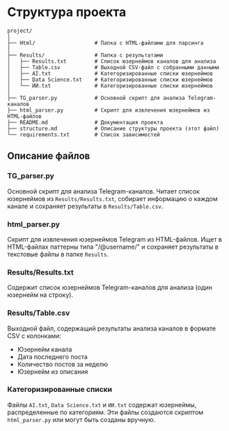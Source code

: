 # Структура проекта

```
project/
│
├── Html/                   # Папка с HTML-файлами для парсинга
│
├── Results/                # Папка с результатами
│   ├── Results.txt         # Список юзернеймов каналов для анализа
│   ├── Table.csv           # Выходной CSV-файл с собранными данными
│   ├── AI.txt              # Категоризированные списки юзернеймов
│   ├── Data Science.txt    # Категоризированные списки юзернеймов
│   └── ИИ.txt              # Категоризированные списки юзернеймов
│
├── TG_parser.py            # Основной скрипт для анализа Telegram-каналов
├── html_parser.py          # Скрипт для извлечения юзернеймов из HTML-файлов
├── README.md               # Документация проекта
├── structure.md            # Описание структуры проекта (этот файл)
└── requirements.txt        # Список зависимостей
```

## Описание файлов

### TG_parser.py
Основной скрипт для анализа Telegram-каналов. Читает список юзернеймов из `Results/Results.txt`, собирает информацию о каждом канале и сохраняет результаты в `Results/Table.csv`.

### html_parser.py
Скрипт для извлечения юзернеймов Telegram из HTML-файлов. Ищет в HTML-файлах паттерны типа "/@username/" и сохраняет результаты в текстовые файлы в папке `Results`.

### Results/Results.txt
Содержит список юзернеймов Telegram-каналов для анализа (один юзернейм на строку).

### Results/Table.csv
Выходной файл, содержащий результаты анализа каналов в формате CSV с колонками:
- Юзернейм канала
- Дата последнего поста
- Количество постов за неделю
- Юзернейм из описания

### Категоризированные списки
Файлы `AI.txt`, `Data Science.txt` и `ИИ.txt` содержат юзернеймы, распределенные по категориям. Эти файлы создаются скриптом `html_parser.py` или могут быть созданы вручную.